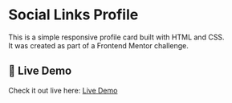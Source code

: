 # Social Links Profile

This is a simple responsive profile card built with HTML and CSS.  
It was created as part of a Frontend Mentor challenge.

## 🔗 Live Demo

Check it out live here: [Live Demo](https://klugwer.github.io/social-links-profile-main/)


